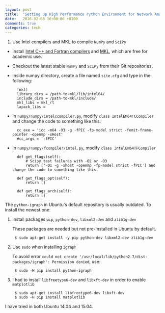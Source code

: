 ```yaml
---
layout: post
title:  "Setting up High Performance Python Environment for Network Analysis"
date:   2016-02-08 16:00:00 +0100
comments: true
categories: tech
---
```


1. Use Intel compilers and MKL to compile `NumPy` and `SciPy`

* Install [Intel C++ and Fortran compilers](https://software.intel.com/en-us/intel-compilers) and [MKL](https://software.intel.com/en-us/intel-mkl), which are free for academic use.
    
* Checkout the latest stable `NumPy` and `SciPy` from their Git repositories.
    
* Inside numpy directory, create a file named `site.cfg` and type in the following:
        
        [mkl]
        library_dirs = /path-to-mkl/lib/intel64/
        include_dirs = /path-to-mkl/include/
        mkl_libs = mkl_rt
        lapack_libs =

* In `numpy/numpy/intelccompiler.py`, modify `class IntelEM64TCCompiler` and change the code to something like this:

        cc_exe = 'icc -m64 -O3 -g -fPIC -fp-model strict -fomit-frame-pointer -openmp -xHost'
        #cc_args = '-fPIC'

* In `numpy/numpy/fcompiler/intel.py`, modify `class IntelEM64TFCompiler`

		def get_flags(self):
			# Scipy test failures with -O2 or -O3
			return ['-O1 -g -xhost -openmp -fp-model strict -fPIC'] and change the code to something like this:

		def get_flags_opt(self):
  			return []

		def get_flags_arch(self):
			return []





The `python-igraph` in Ubuntu's default repository is usually outdated. To install the newest one:

1. Install packages `pip`, `python-dev`, `libxml2-dev` and `zlib1g-dev`

   These packages are needed but not pre-installed in Ubuntu by default.

        $ sudo apt-get install -y pip python-dev libxml2-dev zlib1g-dev

2. Use `sudo` when installing `igraph`

   To avoid error `could not create '/usr/local/lib/python2.7/dist-packages/igraph': Permission denied`, use:
    
        $ sudo -H pip install python-igraph

3. I had to install `libfreetype6-dev` and `libxft-dev` in order to enable `matplotlib`

        $ sudo apt-get install libfreetype6-dev libxft-dev
        $ sudo -H pip install matplotlib

I have tried in both Ubuntu 14.04 and 15.04.
